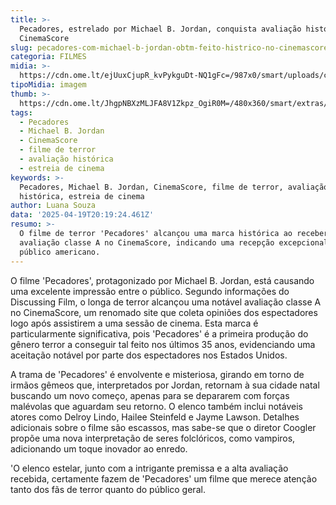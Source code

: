 ```yaml
---
title: >-
  Pecadores, estrelado por Michael B. Jordan, conquista avaliação histórica no
  CinemaScore
slug: pecadores-com-michael-b-jordan-obtm-feito-histrico-no-cinemascore
categoria: FILMES
midia: >-
  https://cdn.ome.lt/ejUuxCjupR_kvPykguDt-NQ1gFc=/987x0/smart/uploads/conteudo/fotos/pecadoresvariante_M5texAP.jpg
tipoMidia: imagem
thumb: >-
  https://cdn.ome.lt/JhgpNBXzMLJFA8V1Zkpz_OgiR0M=/480x360/smart/extras/conteudos/pecadoresvariante_3MIWnLQ.jpg
tags:
  - Pecadores
  - Michael B. Jordan
  - CinemaScore
  - filme de terror
  - avaliação histórica
  - estreia de cinema
keywords: >-
  Pecadores, Michael B. Jordan, CinemaScore, filme de terror, avaliação
  histórica, estreia de cinema
author: Luana Souza
data: '2025-04-19T20:19:24.461Z'
resumo: >-
  O filme de terror 'Pecadores' alcançou uma marca histórica ao receber uma
  avaliação classe A no CinemaScore, indicando uma recepção excepcional pelo
  público americano.
---
```


O filme 'Pecadores', protagonizado por Michael B. Jordan, está causando uma excelente impressão entre o público. Segundo informações do Discussing Film, o longa de terror alcançou uma notável avaliação classe A no CinemaScore, um renomado site que coleta opiniões dos espectadores logo após assistirem a uma sessão de cinema. Esta marca é particularmente significativa, pois 'Pecadores' é a primeira produção do gênero terror a conseguir tal feito nos últimos 35 anos, evidenciando uma aceitação notável por parte dos espectadores nos Estados Unidos.

A trama de 'Pecadores' é envolvente e misteriosa, girando em torno de irmãos gêmeos que, interpretados por Jordan, retornam à sua cidade natal buscando um novo começo, apenas para se depararem com forças malévolas que aguardam seu retorno. O elenco também inclui notáveis atores como Delroy Lindo, Hailee Steinfeld e Jayme Lawson. Detalhes adicionais sobre o filme são escassos, mas sabe-se que o diretor Coogler propõe uma nova interpretação de seres folclóricos, como vampiros, adicionando um toque inovador ao enredo.

'O elenco estelar, junto com a intrigante premissa e a alta avaliação recebida, certamente fazem de 'Pecadores' um filme que merece atenção tanto dos fãs de terror quanto do público geral.
